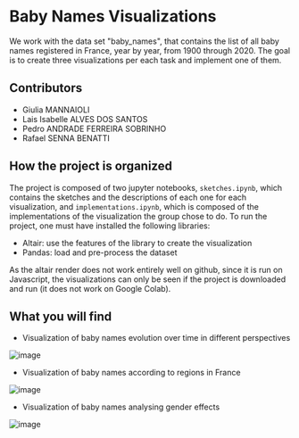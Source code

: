 # Baby Names Visualizations

We work with the data set "baby_names", that contains the list of all baby names registered in France, year by year, from 1900 through 2020. The goal is to create three visualizations per each task and implement one of them. 

## Contributors
-  Giulia MANNAIOLI
-  Lais Isabelle ALVES DOS SANTOS
-  Pedro ANDRADE FERREIRA SOBRINHO
-  Rafael SENNA BENATTI

## How the project is organized 

The project is composed of two jupyter notebooks, `sketches.ipynb`, which contains the sketches and the descriptions of each one for each visualization, and `implementations.ipynb`, which is composed of the implementations of the visualization the group chose to do. To run the project, one must have installed the following libraries:

- Altair: use the features of the library to create the visualization
- Pandas: load and pre-process the dataset

As the altair render does not work entirely well on github, since it is run on Javascript, the visualizations can only be seen if the project is downloaded and run (it does not work on Google Colab).

## What you will find

- Visualization of baby names evolution over time in different perspectives

![image](https://github.com/liadsantos/baby_names_visualization/assets/115878785/2081b4f6-ffb5-4c9f-96bb-7ef57b3157b7)

- Visualization of baby names according to regions in France

![image](https://github.com/liadsantos/baby_names_visualization/assets/115878785/b5026850-dad3-4344-bd6f-ed91f9628232)

- Visualization of baby names analysing gender effects

![image](https://github.com/liadsantos/baby_names_visualization/assets/115878785/8f93f42f-d1a0-4c4f-b993-972b16d70468)

